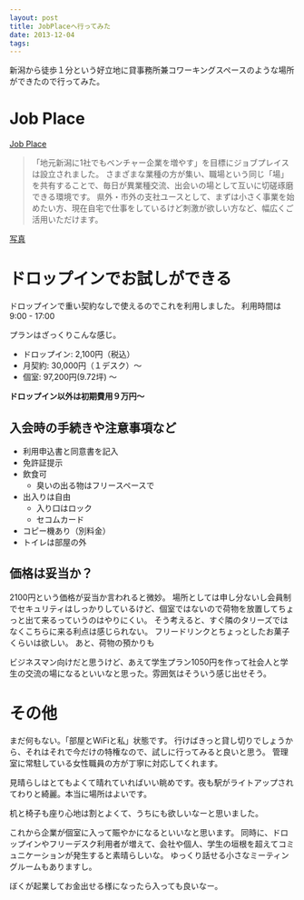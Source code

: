 ```yaml
---
layout: post
title: JobPlaceへ行ってみた
date: 2013-12-04
tags:
---
```


新潟から徒歩１分という好立地に貸事務所兼コワーキングスペースのような場所ができたので行ってみた。

# Job Place

[Job Place](http://www.jobplace.jp/niigata/)

> 「地元新潟に1社でもベンチャー企業を増やす」を目標にジョブプレイスは設立されました。
> さまざまな業種の方が集い、職場という同じ「場」を共有することで、毎日が異業種交流、出会いの場として互いに切磋琢磨できる環境です。
> 県外・市外の支社ユースとして、まずは小さく事業を始めたい方、現在自宅で仕事をしているけど刺激が欲しい方など、幅広くご活用いただけます。
 
[写真](https://www.facebook.com/dictav/media_set?set=a.569937616420374.1073741828.100002124218874&type=3)

# ドロップインでお試しができる

ドロップインで重い契約なしで使えるのでこれを利用しました。
利用時間は 9:00 - 17:00

プランはざっくりこんな感じ。

* ドロップイン: 2,100円（税込）
* 月契約: 30,000円（１デスク）〜
* 個室: 97,200円(9.72坪) 〜

**ドロップイン以外は初期費用９万円〜**

## 入会時の手続きや注意事項など

* 利用申込書と同意書を記入
* 免許証提示
* 飲食可
	* 臭いの出る物はフリースペースで
* 出入りは自由
	* 入り口はロック
	* セコムカード
* コピー機あり（別料金）
* トイレは部屋の外

## 価格は妥当か？
2100円という価格が妥当か言われると微妙。
場所としては申し分ないし会員制でセキュリティはしっかりしているけど、個室ではないので荷物を放置してちょっと出て来るっていうのはやりにくい。
そう考えると、すぐ隣のタリーズではなくこちらに来る利点は感じられない。
フリードリンクとちょっとしたお菓子くらいは欲しい。
あと、荷物の預かりも


ビジネスマン向けだと思うけど、あえて学生プラン1050円を作って社会人と学生の交流の場になるといいなと思った。雰囲気はそういう感じ出せそう。

# その他
まだ何もない。「部屋とWiFiと私」状態です。
行けばきっと貸し切りでしょうから、それはそれで今だけの特権なので、試しに行ってみると良いと思う。
管理室に常駐している女性職員の方が丁寧に対応してくれます。

見晴らしはとてもよくて晴れていればいい眺めです。夜も駅がライトアップされてわりと綺麗。本当に場所はよいです。

机と椅子も座り心地は割とよくて、うちにも欲しいなーと思いました。

これから企業が個室に入って賑やかになるといいなと思います。
同時に、ドロップインやフリーデスク利用者が増えて、会社や個人、学生の垣根を超えてコミュニケーションが発生すると素晴らしいな。
ゆっくり話せる小さなミーティングルームもありますし。

ぼくが起業してお金出せる様になったら入っても良いなー。

